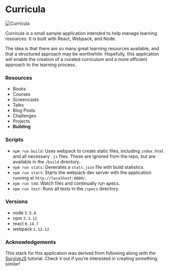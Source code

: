 # Curricula

![Curricula](https://cloud.githubusercontent.com/assets/201320/12700216/bf824676-c7a7-11e5-833b-9e6f46b08e3c.png)

Curricula is a small sample application intended to help manage learning
resources. It is built with React, Webpack, and Node.

The idea is that there are so many great learning resources available, and
that a structured approach may be worthwhile. Hopefully, this application will
enable the creation of a curated curriculum and a more efficient approach to
the learning process.

### Resources

- Books
- Courses
- Screencasts
- Talks
- Blog Posts
- Challenges
- Projects
- **Building**

### Scripts

- `npm run build`: Uses webpack to create static files, including `index.html`
                   and all necessary `.js` files. These are ignored from the
                   repo, but are available in the `/build` directory.
- `npm run stats`: Generates a `stats.json` file with build statistics.
- `npm run start`: Starts the webpack dev server with the application running
                   at `http://localhost:8080/`.
- `npm run tdd`: Watch files and continually run specs.
- `npm run test`: Runs all tests in the `/specs` directory.

### Versions

- node `5.5.0`
- npm `3.3.12`
- react `0.14.7`
- webpack `1.12.12`

### Acknowledgements

This stack for this application was derived from following along with the
[SurviveJS](http://survivejs.com/) tutorial. Check it out if you're interested in
creating something similar!

